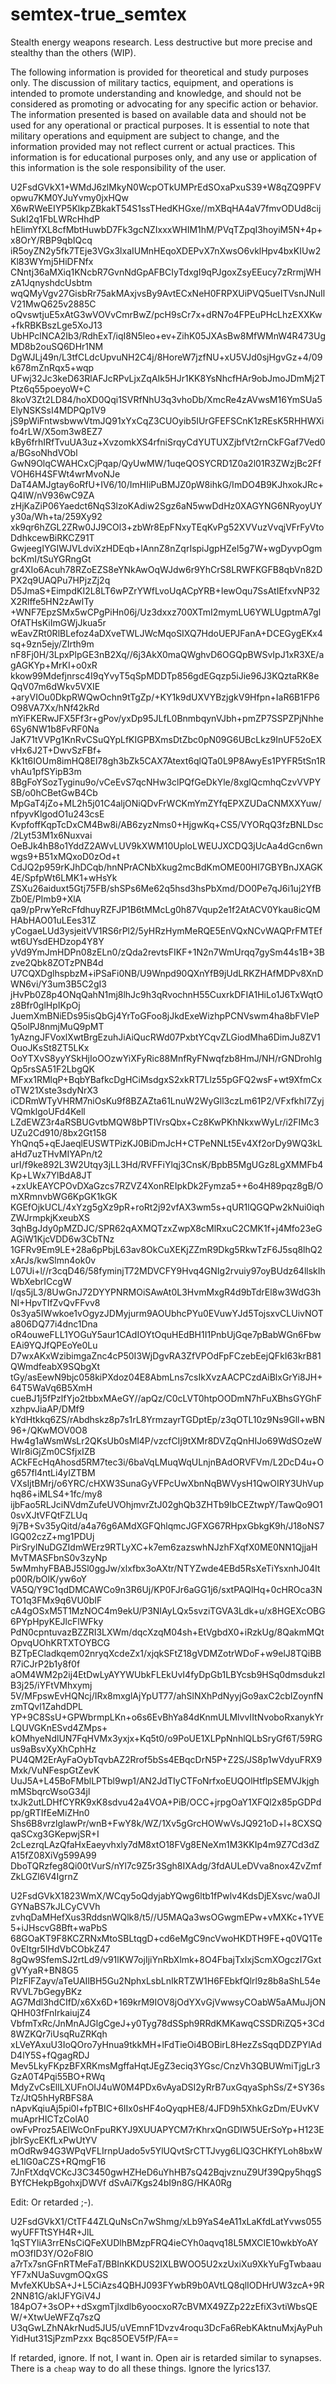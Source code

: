 # semtex-true_semtex
Stealth energy weapons research. Less destructive but more precise and stealthy than the others (WIP). 

The following information is provided for theoretical and study purposes only. The discussion of military tactics, equipment, and operations is intended to promote understanding and knowledge, and should not be considered as promoting or advocating for any specific action or behavior. The information presented is based on available data and should not be used for any operational or practical purposes. It is essential to note that military operations and equipment are subject to change, and the information provided may not reflect current or actual practices. This information is for educational purposes only, and any use or application of this information is the sole responsibility of the user.

U2FsdGVkX1+WMdJ6zlMkyN0WcpOTkUMPrEdSOxaPxuS39+W8qZQ9PFVopwu7KM0YJuYvmy0jxHQw
X6wRWeEIYP5KlkpZBkakT54S1ssTHedKHGxe//mXBqHA4aV7fmvODUd8cijSukI2q1FbLWRcHhdP
hElimYfXL8cfMbtHuwbD7Fk3gcNZIxxxWHIM1hM/PVqTZpqI3hoyiM5N+4p+x8OrY/RBP9qbIQcq
iR5oyZN2y5fk7TEje3VGx3lxaIUMnHEqoXDEPvX7nXwsO6vklHpv4bxKIUw2Kl83WYmj5HiDFNfx
CNntj36aMXiq1KNcbR7GvnNdGpAFBCIyTdxgI9qPJgoxZsyEEucy7zRrmjWHzA1JqnyshdcUsbtm
wqQMyVgv27GisbRr75akMAxjvsBy9AvtECxNeH0FRPXUiPVQ5ueITVsnJNuIlV21MwQ625v2885C
oQvswtjuE5xAtG3wVOVvCmrBwZ/pcH9sCr7x+dRN7o4FPEuPHcLhzEXXKw+fkRBKBszLge5XoJ13
UbHPclNCA2Ib3/RdhExT/iqI8N5leo+ev+ZihK05JXAsBw8MfWMnW4R473UgMD8b2ouSQ6DHr1NM
DgWJLj49n/L3tfCLdcUpvuNH2C4j/8HoreW7jzfNU+xU5VJd0sjHgvGz+4/09k678mZnRqx5+wqp
UFwj32Jc3keD63RlAFJcRPvLjxZqAIk5HJr1KK8YsNhcfHAr9obJmoJDmMj2TPtz6q55poeyoW+C
8koV3Zt2LD84/hoXD0Qqi1SVRfNhU3q3vhoDb/XmcRe4zAVwsM16YmSUa5ElyNSKSsI4MDPQp1V9
jS9pWiFntwsbwwVtmJQ91xYxCqZ3CUOyib5IUrGFEFSCnK1zREsK5RHHWXifo4rLW/X5om3w8EZ7
kBy6frhIRfTvuUA3uz+XvzomkXS4rfniSrqyCdYUTUXZjbfVt2rnCkFGaf7Ved0a/BGsoNhdVObl
GwN9OlqCWAHCxCjPqap/QyUwMW/1uqeQOSYCRD1Z0a2l01R3ZWzjBc2FfVOH6H4SFWt4wrMvoNJe
DaT4AMJgtay6oRfU+IV6/10/ImHIiPuBMJZ0pW8ihkG/ImDO4B9KJhxokJRc+Q4IW/nV936wC9ZA
zHjKaZiP06Yaedct6NqS3lzoKAdiw2Sgz6aN5wwDdHz0XAGYNG6NRyoyUYy30a/Wh+ta/259Xy92
xk9qr6hZGL2ZRw0JJ9COl3+zbWr8EpFNxyTEqKvPg52XVVuzVvqjVFrFyVtoDdhkcewBiRKCZ91T
GwjeegIYGIWJVLdviXzHDEqb+lAnnZ8nZqrIspiJgpHZel5g7W+wgDyvpOgmbcKmI/tSuYGRngGt
gr4XIo6Acuh78RZoEZS8eYNkAwOqWJdw6r9YhCrS8LRWFKGFB8qbVn82DPX2q9UAQPu7HPjzZj2q
D5JmaS+EimpdKI2L8LT6wPZrYWfLvoUqACpYRB+IewOqu7SsAtIEfxvNP32X2Rlffe5HN2zAwlTy
+WNF7EpzSMx5wCPgPiHn06j/Uz3dxxz700XTmI2mymLU6YWLUgptmA7glOfATHsKiImGWjJkua5r
wEavZRt0RlBLefoz4aDXveTWLJWcMqoSIXQ7HdoUEPJFanA+DCEGygEKx4sq+9zn5ejy/ZIrth9m
nF8Fj0H/3LpxPlpGE3nB2Xq//6j3AkX0maQWghvD6OGQpBWSvIpJ1xR3XE/agAGKYp+MrKI+o0xR
kkow99Mdefjnrsc4I9qYvyT5qSpMDDTp856gdEGqzp5iJie96J3KQztaRK8eQqV07m6dWkv5VXIE
+aryVIOu0DkpRWQwOchn9tTgZp/+KY1k9dUXVYBzjgkV9Hfpn+IaR6B1FP6O98VA7Xx/hNf42kRd
mYiFKERwJFX5Ff3r+gPov/yxDp95JLfL0BnmbqynVJbh+pmZP7SSPZPjNhhe6Sy6NW1b8FvRF0Na
JaK71tVVPg1KnRvCSuQYpLfKIGPBXmsDtZbc0pN09G6UBcLkz9InUF52oEXvHx6J2T+DwvSzFBf+
Kk1t6IOUm8imHQ8El78gh3bZk5CAX7Atext6qlQTa0L9P8AwyEs1PYFR5tSn1RvhAu1pfSYipB3m
8BgFoYSozTyginu9o/vCeEvS7qcNHw3clPQfGeDkYle/8xglQcmhqCzvVVPYSB/o0hCBetGwB4Cb
MpGaT4jZo+ML2h5j01C4aljONiQDvFrWCKmYmZYfqEPXZUDaCNMXXYuw/nfpyvKlgodO1u243csE
KvpfoffKqpTcDxCM4Bw8i/AB6zyzNms0+HjgwKq+CS5/VYORqQ3fzBNLDsc/2Lyt53M1x6Nuxvai
OeBJk4hB8o1YddZ2AWvLUV9kXWM10UploLWEUJXCDQ3jUcAa4dGcn6wnwgs9+B51xMQxoD0zOd+t
CdJQ2p959rKJhDCqb/hnNPrACNbXkug2mcBdKmOME00HI7GBYBnJXAGK4E/SpfpWt6LMK1+wHsYk
ZSXu26aiduxt5Gtj75FB/shSPs6Me62q5hsd3hsPbXmd/DO0Pe7qJ6i1uj2YfBZb0E/PImb9+XlA
qa9/pPrwYeRcFfdhuyRZFJP1B6tMMcLg0h87Vqup2e1f2AtACV0Ykau8icQMHAbHAO01uLEes31Z
yCogaeLUd3ysjeitVV1RS6rPl2/5yHRzHymMeRQE5EnVQxNCvWAQPrFMTEfwt6UYsdEHDzop4Y8Y
yVd9YmJmHDPn08zELn0/zQda2revtsFIKF+1N2n7WmUrqq7gySm44s1B+3Bzve2Qbk8ZOTzPNB4d
U7CQXDglhspbzM+iPSaFi0NB/U9Wnpd90QXnYfB9jUdLRKZHAfMDPv8XnDWN6vi/Y3um3B5C2gI3
jHvPb0Z8p4ONqQahN1mj8lhJc9h3qRvochnH55CuxrkDFIA1HiLo1J6TxWqtOz8Bfr0glHpIKpOj
JuemXmBNiEDs95isQbGj4YrToGFoo8jJkdExeWizhpPCNVswm4ha8bFVIePQ5olPJ8nmjMuQ9pMT
1yAzngJFVoxlXwtBrgEzuhJiAiQucRWd07PxbtYCqvZLGiodMha6DimJu8ZV1OuoJKsSt8ZT5LKx
OoYTXvS8yyYSkHjIoOOzwYiXFyRic88MnfRyFNwqfzb8HmJ/NH/rGNDrohlgQp5rsSA51F2LbgQK
MFxx1RMlqP+BqbYBafkcDgHCiMsdgxS2xkRT7Llz55pGFQ2wsF+wt9XfmCxoTW21Xste3sdyNrX3
iCDRmWTyVHRM7niOsKu9f8BZAZta61LnuW2WyGll3czLm61P2/VFxfkhI7ZyjVQmklgoUFd4Kell
LZdEWZ3r4aRSBUGvtbMQW8bPTIVrsQbx+Cz8KwPKhNkxwWyLr/i2FIMc3UZu2Cd910/8bx2Gt158
YhQnq5+qEJaeqlEUSWTPizKJ0BiDmJcH+CTPeNNLt5Ev4Xf2orDy9WQ3kLaHd7uzTHvMIYAPn/t2
urI/f9ke892L3W2Utqy3jLL3Hd/RVFFiYlqj3CnsK/BpbB5MgUGz8LgXMMFb4Kp+LWx7YlBdA8JT
+zxUkEAYCPOvDXaGzcs7RZVZ4XonREIpkDk2Fymza5++6o4H89pqz8gB/OmXRmnvbWG6KpGK1kGK
KGEfOjkUCL/4xYzg5gXz9pR+roRt2j92vfAX3wm5s+qUR1lQGQPw2kNui0iqhZWJrmpkjKxeubXS
3qhBgJdy0pMZDJC/SPR62qAXMQTzxZwpX8cMlRxuC2CMK1f+j4Mfo23eGAGiW1KjcVDD6w3CbTNz
1GFRv9Em9LE+28a6pPbjL63av8OkCuXEKjZZmR9Dkg5RkwTzF6J5sq8lhQ2xArJs/kwSlmn4ok0v
L07Ui+l//r3cqD46/58fyminjT72MDVCFY9Hvq4GNIg2rvuiy97oyBUdz64llskIhWbXebrICcgW
l/qs5jL3/8UwGnJ72DYYPNRMOiSAwAt0L3HvmMxgR4d9bTdrEl8w3WdG3hNI+HpvTIfZvQvFFvv8
0s3ya5IWwkoe1vOgyzJDMyjurm9AOUbhcPYu0EVuwYJd5TojsxvCLUivNOTa806DQ77i4dnc1Dna
oR4ouweFLL1YOGuY5aur1CAdIOYtOquHEdBH1I1PnbUjGqe7pBabWGn6FbwEAi9YQJfQPEoYe0Lu
D7wxAKxWzibimgaZnc4cP50I3WjDgvRA3ZfVPOdFpFCzebEejQFkI63krB81QWmdfeabX9SQbgXt
tGy/asEewN9bjc058kiPXdoz04E8AbmLns7csIkXvzAACPCzdAiBlxGrYi8JH+64T5WaVq6B5XmH
cueBJ1j5fPzlfYjo2tbbxMAeGY//apQz/C0cLVT0htpOODmN7hFuXBhsGYGhFxzhpvJiaAP/DMf9
kYdHtkkq6ZS/rAbdhskz8p7s1rL8YrmzayrTGDptEp/z3qOTL10z9Ns9Gll+wBN96+/QKwMOV0O8
Hw4g1aWsmWsLr2QKsUb0sMl4P/vzcfCIj9tXMr8DVZqQnHIJo69WdSOzeWWIr8iGjZm0CSfjxIZB
ACkFEcHqAhosd5RM7tec3i/6baVqLMuqWqULnjnBAdORVFVm/L2DcD4u+Og657fl4ntLi4yIZTBM
VXsIjtBMrj/o6YRC/cHXW3SunaGyVFPcUwXbnNqBWVysH1QwOIRY3UhVuphq86+iMLS4+1fc/my8
ijbFao5RLJciNVdmZufeUVOhjmvrZtJ02ghQb3ZHTb9IbCEZtwpY/TawQo9O10svXJtVFQtFZLUq
9j7B+Sv35yQitd/a4a76g6AMdXGFQhlqmcJGFXG67RHpxGbkgK9h/J18oNS7lGQ02czZ+mg1PDUj
PirSrylNuDGZIdmWErz9RTLyXC+k7em6zazswhNJzhFXqfX0ME0NN1QjjaHMvTMASFbnS0v3zyNp
5wMmhyFBABJ5Sl0ggJw/xlxfbx3oAXtr/NTYZwde4EBd5RsXeTiYsxnhJ04Itp00R/bOlK/yw6oY
VA5Q/Y9C1qdDMCAWCo9n3R6Uj/KP0FJr6aGG1j6/sxtPAQlHq+0cHROca3NTO1q3FMx9q6VU0bIF
cA4gOSxM5T1MzNOC4m9ekU/P3NIAyLQx5svziTGVA3Ldk+u/x8HGEXcOBG6PYpHpyKEJlcFlWFky
PdN0cpntuvazBZZRI3LXWm/dqcXzqM04sh+EtVgbdX0+iRzkUg/8QakmMQtOpvqUOhKRTXTOYBCG
BZTpECladkqem02nryqXcdeZx1/xjqkSFtZ18gVDMZotrWDoF+w9elJ8TQiBBR7iCJrP2b1y8f0f
aOM4WM2p2ij4EtDwLyAYYWUbkFLEkUvI4fyDpGb1LBYcsb9HSq0dmsdukzIB3j25/iYFtVMhxymj
5V/MFpswEvHQNcj/IRx8mxglAjYpUT77/ahSlNXhPdNyyjGo9axC2cbIZoynfNzmTQvl1ZahdDPL
YP+9C8SsU+GPWbrmpLKn+o6s6EvBhYa84dKnmULMlvvIItNvoboRxanykYrLQUVGKnESvd4ZMps+
kOMhyeNdlUN7FqHVMx3yxjx+Kq5t0/o9PoUE1XLPpNnhlQLbSryGf6T/59RGus9aBsvXyXhCphHz
PU4QM2ErAyFaOybTqvbAZ2Rrof5bSs4EBqcDrN5P+Z2S/JS8p1wVdyuFRX9Mxk/VuNFespGtZevK
UuJ5A+L45BoFMblLPTbl9wp1/AN2JdTIyCTFoNrfxoEUQOlHtflpSEMVJkjghmMSbqrcWsoG34jl
txJk2utLDHfCYRK9xK8sdvu42a4VOA+PiB/OCC+jrpgOaY1XFQl2x85pGDPdpp/gRTIfEeMiZHn0
Shs6B8vrzlglawPr/wnB+FwY8k/WZ/1Xv5gGrcHOWwVsJQ921oD+l+8CXSQqaSCxg3GKepwjSR+I
2cLezrqLAzQfaHxEaeyvhxly7dM8xtO18FVg8ENeXm1M3KKIp4m9Z7Cd3dZA15fZ08XiVg599A99
DboTQRzfeg8Qi00tVurS/nYl7c9Z5r3Sgh8IXAdg/3fdAULeDVva8nox4ZvZmfZkLGZl6V4IgrnZ




U2FsdGVkX1823WmX/WCqy5oQdyjabYQwg6ltb1fPwlv4KdsDjEXsvc/wa0JIGYNaBS7kJLCyCVVh
zvhqDaMHefXus3RddsnWQlk8/t5//U5MAQa3wsOGwgmEPw+vMXKc+1YVE5+iJHscvG8Bft+waPbS
68GOaKT9F8KCZRNxMtoSBLtqgD+cd6eMgC9ncVwoHKDTH9FE+q0VQ1Te0vEItgr5IHdVbCObkZ47
8gQw9SfemSJ2rtLd9/v91lKW7ojIjiYnRbXlmk+8O4FbajTxIxjScmXOgczI7GxtgVYyaR+BN8G5
PIzFlFZayv/aTeUAIlBH5Gu2NphxLsbLnIkRTZW1H6FEbkfQlrl9z8b8aShL54eRVVL7bGegyBKz
AG7Mdl3hdCIfD/x6Xx6D+169krM9IOV8jOdYXvGjVwwsyCOabW5aAMuJjONQHH03fFnIrkaiujZ4
VbfmTxRc/JnMnAJGlgCgeJ+y0Tyg78dSSph9RRdKMKawqCSSDRiZQ5+3Cd8WZKQr7iUsqRuZRKqh
xLVeYAxuU3IoQOro7yHnua9tkkMH+lFdTieOi4BOBirL8HezZsSqqDDZPYlAdD4lY5S+fQgagRDJ
Mev5LkyFKpzBFXRKmsMgffaHqtJEgZ3eciq3YGsc/CnzVh3QBUWmiTjgLr3GzA0T4Pqi55BO+RWq
MdyZvCsEllLXUFnOIJ4uW0M4PDx6vAyaDSI2yRrB7uxGqyaSphSs/Z+SY36sTz/JtQ5hHyRBFS8A
nApvKqiuAj5pi0l+fpTBIC+6IIx0sHF4oQyqpHE8/4JFD9h5XhkGzDm/EUvKVmuAprHICTzColA0
owFvProz5AElWcOnFpuRKYJ9XUUAPYCM7rKhrxQnGDIW5UErSoYp+H123EjbIrSycEKfLxPwUtYV
mOdRw94G3WPqVFLIrnpUado5v5YlUQvtSrCTTJvyg6LlQ3CHKfYLoh8bxWeL1lG0aCZS+RQmgF16
7JnFtXdqVCKcJ3C3450gwHZHeD6uYhHB7sQ42BqjvznuZ9Uf39Qpy5hqgSBYfCHekpBgohxjDWVf
dSvAi7Kgs24bI9n8G/HKA0Rg

Edit: Or retarded ;-).

U2FsdGVkX1/CtTF44ZLQuNsCn7wShmg/xLb9YaS4eA11xLaKfdLatYvws055wyUFFTtSYH4R+JlL
1qSTYliA3rrENsCiQFeXUDlhBMzpFRQ4ieCYh0aqvq18L5MXCIE10wkbYoAYmO3fID3Y/O2oF8lO
a7rTx7snGFnRTMeFaT/BBInKKDUS2IXLBWOO5U2xzUxiXu9XkYuFgTwbaauYF7xNUaSuvgmOQxGS
MvfeXKUbSA+J+L5CiAzs4QBHJ093FYwbR9b0AVtLQ8qlIODHrUW3zcA+9R2NN81G/akIJFYGiV4J
184pO7+3sOP++dSxgmTjlxdlb6yoocxoR7cBVMX49ZZp22zEfiX3vtiWbsQEW/+XtwUeWFZq7szQ
U3qGwLZhNAkrNud5JU5/uVEmnF1Dvzv4roqu3DcFa6RebKAktnuMxjAyPuhYidHut31SjPzmPzxx
Bqc85OEV5fP/FA==

If retarded, ignore. If not, I want in. Open air is retarded similar to synapses. There is a `cheap` way to do all these things. Ignore the lyrics137.

